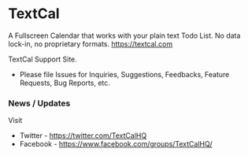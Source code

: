 # TextCal
A Fullscreen Calendar that works with your plain text Todo List. No data lock-in, no proprietary formats.
https://textcal.com

TextCal Support Site.

* Please file Issues for Inquiries, Suggestions, Feedbacks, Feature Requests, Bug Reports, etc.

### News / Updates

Visit

* Twitter - https://twitter.com/TextCalHQ
* Facebook - https://www.facebook.com/groups/TextCalHQ/
